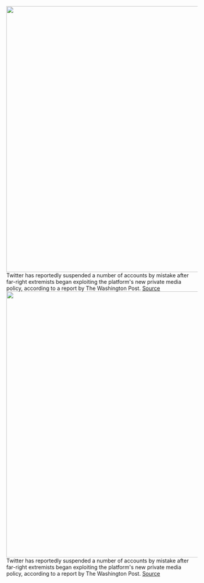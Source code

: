 <img src='https://cdn.vox-cdn.com/thumbor/g_X171lomleV0XZDFC2SWeiJXbk=/0x0:2040x1360/1200x800/filters:focal(857x517:1183x843)/cdn.vox-cdn.com/uploads/chorus_image/image/70228617/acastro_200715_1777_twitter_0001.0.0.jpg' width='700px' /><br/>
Twitter has reportedly suspended a number of accounts by mistake after far-right extremists began exploiting the platform's new private media policy, according to a report by The Washington Post.
<a href='https://www.theverge.com/2021/12/4/22817386/twitter-suspended-accounts-extremists'> Source <a/><img src='https://cdn.vox-cdn.com/thumbor/g_X171lomleV0XZDFC2SWeiJXbk=/0x0:2040x1360/1200x800/filters:focal(857x517:1183x843)/cdn.vox-cdn.com/uploads/chorus_image/image/70228617/acastro_200715_1777_twitter_0001.0.0.jpg' width='700px' /><br/>
Twitter has reportedly suspended a number of accounts by mistake after far-right extremists began exploiting the platform's new private media policy, according to a report by The Washington Post.
<a href='https://www.theverge.com/2021/12/4/22817386/twitter-suspended-accounts-extremists'> Source <a/>